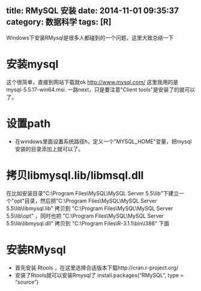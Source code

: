title: RMySQL 安装
date: 2014-11-01 09:35:37
category: 数据科学
tags: [R]
---


Windows下安装RMysql是很多人都碰到的一个问题，这里大致总结一下

# 安装mysql

这个很简单，直接到网站下载就ok http://www.mysql.com/ 这里我用的是 mysql-5.5.17-win64.msi. 一路next，只是要注意"Client tools"是安装了的就可以了。

# 设置path

+ 在windows里面设置系统路径h，定义一个"MYSQL_HOME"变量，把mysql安装的目录添加上就可以了。

# 拷贝libmysql.lib/libmsql.dll

在比如安装目录"C:\Program Files\MySQL\MySQL Server 5.5\lib"下建立一个"opt"目录，然后把"C:\Program
Files\MySQL\MySQL Server 5.5\lib\libmysql.lib" 拷贝到 "C:\Program Files\MySQL\MySQL Server 5.5\lib\opt\" ，同时也把 "C:\Program
Files\MySQL\MySQL Server 5.5\lib\libmysql.dll" 拷贝到 "C:\Program Files\R-3.1.1\bin\i386" 下面

# 安装RMysql

+ 首先安装 Rtools ，在这里选择合适版本下载http://cran.r-project.org/
+ 安装了Rtools就可以安装Rmysql了
install.packages(“RMySQL”, type = “source”)
